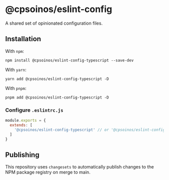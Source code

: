 # @cpsoinos/eslint-config

A shared set of opinionated configuration files.

## Installation

With `npm`:

```
npm install @cpsoinos/eslint-config-typescript --save-dev
```

With `yarn`:

```
yarn add @cpsoinos/eslint-config-typescript -D
```

With `pnpm`:

```
pnpm add @cpsoinos/eslint-config-typescript -D
```

### Configure `.eslintrc.js`

```js
module.exports = {
  extends: [
    '@cpsoinos/eslint-config-typescript' // or '@cpsoinos/eslint-config-react-ts'
  ]
}
```

## Publishing

This repository uses `changesets` to automatically publish changes to the NPM package registry on merge to main.
